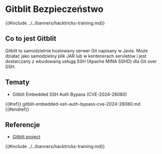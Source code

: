 # Gitblit Bezpieczeństwo

{{#include ../../banners/hacktricks-training.md}}

## Co to jest Gitblit

Gitblit to samodzielnie hostowany serwer Git napisany w Javie. Może działać jako samodzielny plik JAR lub w kontenerach servletów i jest dostarczany z wbudowaną usługą SSH (Apache MINA SSHD) dla Git over SSH.

## Tematy

- Gitblit Embedded SSH Auth Bypass (CVE-2024-28080)

{{#ref}}
gitblit-embedded-ssh-auth-bypass-cve-2024-28080.md
{{#endref}}

## Referencje

- [Gitblit project](https://gitblit.com/)

{{#include ../../banners/hacktricks-training.md}}

